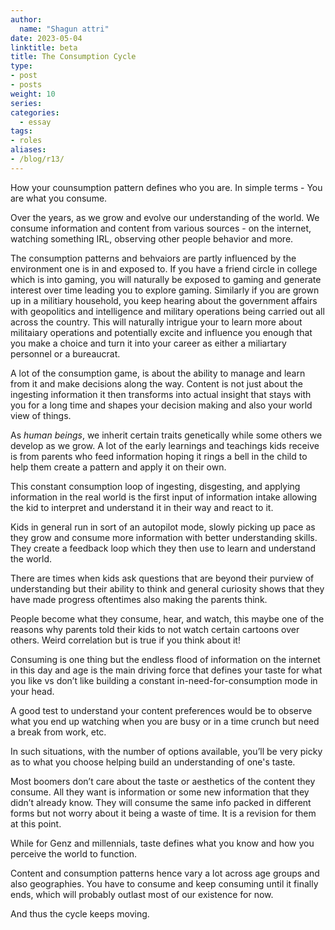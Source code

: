 ```yaml
---
author:
  name: "Shagun attri"
date: 2023-05-04
linktitle: beta
title: The Consumption Cycle
type:
- post
- posts
weight: 10
series:
categories:
  - essay
tags:
- roles
aliases:
- /blog/r13/
---
```


How your counsumption pattern defines who you are. In simple terms - You are what you consume.

Over the years, as we grow and evolve our understanding of the world. We consume information and content from various sources - on the internet, watching something IRL, observing other people behavior and more.

The consumption patterns and behvaiors are partly influenced by the environment one is in and exposed to. If you have a friend circle in college which is into gaming, you will naturally be exposed to gaming and generate interest over time leading you to explore gaming. Similarly if you are grown up in a militiary household, you keep hearing about the government affairs with geopolitics and intelligence and  military operations being carried out all across the country. This will naturally intrigue your to learn more about militaiary operations and potentially excite and influence you enough that you make a choice and turn it into your career as either a miliartary personnel or a bureaucrat.

A lot of the consumption game, is about the ability to manage and learn from it and make decisions along the way. Content is not just about the ingesting information it then transforms into actual insight that stays with you for a long time and shapes your decision making and also your world view of things.

As *human beings*, we inherit certain traits genetically while some others we develop as we grow. A lot of the early learnings and teachings kids receive is from parents who feed information hoping it rings a bell in the child to help them create a pattern and apply it on their own.

This constant consumption loop of ingesting, disgesting, and applying information in the real world is the first input of information intake allowing the kid to interpret and understand it in their way and react to it.

Kids in general run in sort of an autopilot mode, slowly picking up pace as they grow and consume more information with better understanding skills. They create a feedback loop which they then use to learn and understand the world.

There are times when kids ask questions that are beyond their purview of understanding but their ability to think and general curiosity shows that they have made progress oftentimes also making the parents think.

People become what they consume, hear, and watch, this maybe one of the reasons why parents told their kids to not watch certain cartoons over others. Weird correlation but is true if you think about it!

Consuming is one thing but the endless flood of information on the internet in this day and age is the main driving force that defines your taste for what you like vs don’t like building a constant in-need-for-consumption mode in your head.

A good test to understand your content preferences would be to observe what you end up watching when you are busy or in a time crunch but need a break from work, etc.

In such situations, with the number of options available, you’ll be very picky as to what you choose helping build an understanding of one's taste.

Most boomers don’t care about the taste or aesthetics of the content they consume. All they want is information or some new information that they didn’t already know. They will consume the same info packed in different forms but not worry about it being a waste of time. It is a revision for them at this point.

While for Genz and millennials, taste defines what you know and how you perceive the world to function.

Content and consumption patterns hence vary a lot across age groups and also geographies. You have to consume and keep consuming until it finally ends, which will probably outlast most of our existence for now.

And thus the cycle keeps moving.
